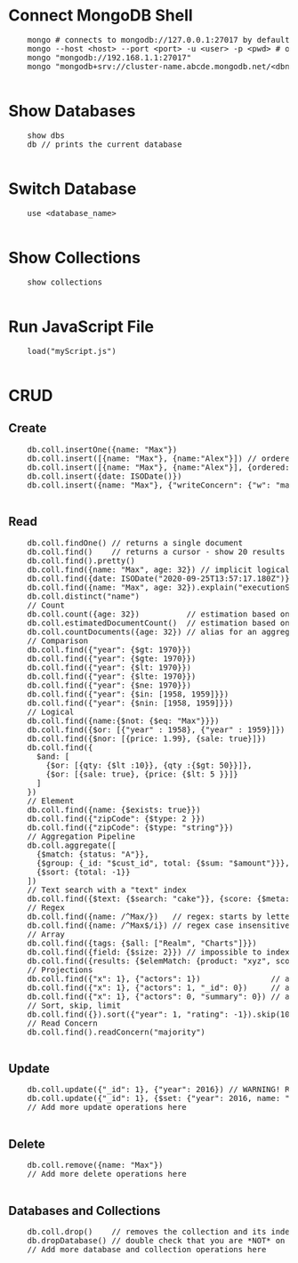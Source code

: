 <!DOCTYPE html>
<html>
<head>
  <title>MongoDB Shell Commands</title>
</head>
<body>
  <h1>Connect MongoDB Shell</h1>
  <pre>
    mongo # connects to mongodb://127.0.0.1:27017 by default
    mongo --host &lt;host&gt; --port &lt;port&gt; -u &lt;user&gt; -p &lt;pwd&gt; # omit the password if you want a prompt
    mongo "mongodb://192.168.1.1:27017"
    mongo "mongodb+srv://cluster-name.abcde.mongodb.net/&lt;dbname&gt;" --username &lt;username&gt; # MongoDB Atlas
  </pre>

  <h1>Show Databases</h1>
  <pre>
    show dbs
    db // prints the current database
  </pre>

  <h1>Switch Database</h1>
  <pre>
    use &lt;database_name&gt;
  </pre>

  <h1>Show Collections</h1>
  <pre>
    show collections
  </pre>

  <h1>Run JavaScript File</h1>
  <pre>
    load("myScript.js")
  </pre>

  <h1>CRUD</h1>

  <h2>Create</h2>
  <pre>
    db.coll.insertOne({name: "Max"})
    db.coll.insert([{name: "Max"}, {name:"Alex"}]) // ordered bulk insert
    db.coll.insert([{name: "Max"}, {name:"Alex"}], {ordered: false}) // unordered bulk insert
    db.coll.insert({date: ISODate()})
    db.coll.insert({name: "Max"}, {"writeConcern": {"w": "majority", "wtimeout": 5000}})
  </pre>

  <h2>Read</h2>
  <pre>
    db.coll.findOne() // returns a single document
    db.coll.find()    // returns a cursor - show 20 results - "it" to display more
    db.coll.find().pretty()
    db.coll.find({name: "Max", age: 32}) // implicit logical "AND".
    db.coll.find({date: ISODate("2020-09-25T13:57:17.180Z")})
    db.coll.find({name: "Max", age: 32}).explain("executionStats") // or "queryPlanner" or "allPlansExecution"
    db.coll.distinct("name")
    // Count
    db.coll.count({age: 32})          // estimation based on collection metadata
    db.coll.estimatedDocumentCount()  // estimation based on collection metadata
    db.coll.countDocuments({age: 32}) // alias for an aggregation pipeline - accurate count
    // Comparison
    db.coll.find({"year": {$gt: 1970}})
    db.coll.find({"year": {$gte: 1970}})
    db.coll.find({"year": {$lt: 1970}})
    db.coll.find({"year": {$lte: 1970}})
    db.coll.find({"year": {$ne: 1970}})
    db.coll.find({"year": {$in: [1958, 1959]}})
    db.coll.find({"year": {$nin: [1958, 1959]}})
    // Logical
    db.coll.find({name:{$not: {$eq: "Max"}}})
    db.coll.find({$or: [{"year" : 1958}, {"year" : 1959}]})
    db.coll.find({$nor: [{price: 1.99}, {sale: true}]})
    db.coll.find({
      $and: [
        {$or: [{qty: {$lt :10}}, {qty :{$gt: 50}}]},
        {$or: [{sale: true}, {price: {$lt: 5 }}]}
      ]
    })
    // Element
    db.coll.find({name: {$exists: true}})
    db.coll.find({"zipCode": {$type: 2 }})
    db.coll.find({"zipCode": {$type: "string"}})
    // Aggregation Pipeline
    db.coll.aggregate([
      {$match: {status: "A"}},
      {$group: {_id: "$cust_id", total: {$sum: "$amount"}}},
      {$sort: {total: -1}}
    ])
    // Text search with a "text" index
    db.coll.find({$text: {$search: "cake"}}, {score: {$meta: "textScore"}}).sort({score: {$meta: "textScore"}})
    // Regex
    db.coll.find({name: /^Max/})   // regex: starts by letter "M"
    db.coll.find({name: /^Max$/i}) // regex case insensitive
    // Array
    db.coll.find({tags: {$all: ["Realm", "Charts"]}})
    db.coll.find({field: {$size: 2}}) // impossible to index - prefer storing the size of the array & update it
    db.coll.find({results: {$elemMatch: {product: "xyz", score: {$gte: 8}}}})
    // Projections
    db.coll.find({"x": 1}, {"actors": 1})               // actors + _id
    db.coll.find({"x": 1}, {"actors": 1, "_id": 0})     // actors
    db.coll.find({"x": 1}, {"actors": 0, "summary": 0}) // all but "actors" and "summary"
    // Sort, skip, limit
    db.coll.find({}).sort({"year": 1, "rating": -1}).skip(10).limit(3)
    // Read Concern
    db.coll.find().readConcern("majority")
  </pre>

  <h2>Update</h2>
  <pre>
    db.coll.update({"_id": 1}, {"year": 2016}) // WARNING! Replaces the entire document
    db.coll.update({"_id": 1}, {$set: {"year": 2016, name: "Max"}})
    // Add more update operations here
  </pre>

  <h2>Delete</h2>
  <pre>
    db.coll.remove({name: "Max"})
    // Add more delete operations here
  </pre>

  <h2>Databases and Collections</h2>
  <pre>
    db.coll.drop()    // removes the collection and its index definitions
    db.dropDatabase() // double check that you are *NOT* on the PROD cluster... :-)
    // Add more database and collection operations here
  </pre>
</body>
</html>
